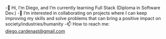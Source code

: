 -👋 Hi, I’m Diego, and I’m currently learning Full Stack (Diploma in Software Dev.)
-👀 I’m interested in collaborating on projects where I can keep improving my skills and solve problems that can bring a positive impact on society/industries/humanity
-📫 How to reach me: diego.cardenast@gmail.com

<!---
diegocardenast/diegocardenast is a ✨ special ✨ repository because its `README.md` (this file) appears on your GitHub profile.
You can click the Preview link to take a look at your changes.
--->
